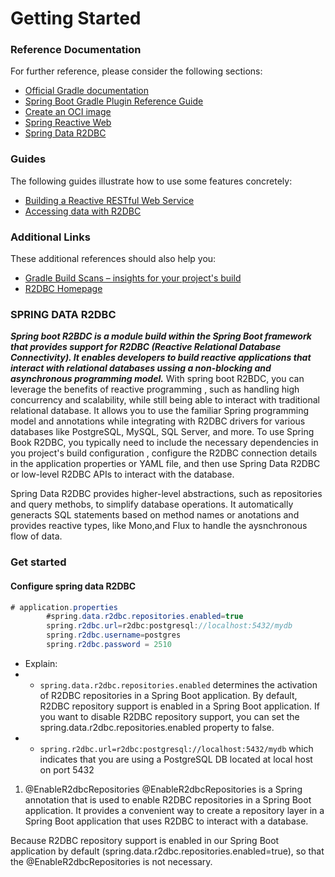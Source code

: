 
# Getting Started

### Reference Documentation
For further reference, please consider the following sections:

* [Official Gradle documentation](https://docs.gradle.org)
* [Spring Boot Gradle Plugin Reference Guide](https://docs.spring.io/spring-boot/docs/3.1.0/gradle-plugin/reference/html/)
* [Create an OCI image](https://docs.spring.io/spring-boot/docs/3.1.0/gradle-plugin/reference/html/#build-image)
* [Spring Reactive Web](https://docs.spring.io/spring-boot/docs/3.1.0/reference/htmlsingle/#web.reactive)
* [Spring Data R2DBC](https://docs.spring.io/spring-boot/docs/3.1.0/reference/htmlsingle/#data.sql.r2dbc)

### Guides
The following guides illustrate how to use some features concretely:

* [Building a Reactive RESTful Web Service](https://spring.io/guides/gs/reactive-rest-service/)
* [Accessing data with R2DBC](https://spring.io/guides/gs/accessing-data-r2dbc/)

### Additional Links
These additional references should also help you:

* [Gradle Build Scans – insights for your project's build](https://scans.gradle.com#gradle)
* [R2DBC Homepage](https://r2dbc.io)

### SPRING DATA R2DBC
***Spring boot R2BDC is a module build within the Spring Boot framework that provides support for R2DBC (Reactive Relational Database Connectivity). It enables developers to build reactive applications that interact with relational databases ussing a non-blocking and asynchronous programming model.***
With spring boot R2BDC, you can leverage the benefits of reactive programming , such as handling high concurrency and scalability, while still being able to interact with traditional relational database. It allows you to use the familiar Spring programming model and annotations while integrating with R2DBC drivers for various databases like PostgreSQL, MySQL, SQL Server, and more.
To use Spring Book R2DBC, you typically need to include the necessary dependencies in you project's build configuration , configure the R2DBC connection details in the application properties or YAML file, and then use Spring Data R2DBC or low-level R2DBC APIs to interact with the database.

Spring Data R2DBC provides higher-level abstractions, such as repositories and query methobs, to simplify database operations. It automatically generacts SQL statements based on method names or anotations and provides reactive types, like Mono,and Flux to handle the aysnchronous flow of data.

### Get started 
#### Configure spring data R2DBC
```java
# application.properties
        #spring.data.r2dbc.repositories.enabled=true
        spring.r2dbc.url=r2dbc:postgresql://localhost:5432/mydb
        spring.r2dbc.username=postgres
        spring.r2dbc.password = 2510
```
- Explain: 
- - `spring.data.r2dbc.repositories.enabled` determines the activation of R2DBC repositories in a Spring Boot application.
  By default, R2DBC repository support is enabled in a Spring Boot application. If you want to disable R2DBC repository support, you can set the spring.data.r2dbc.repositories.enabled property to false.
- - `spring.r2dbc.url=r2dbc:postgresql://localhost:5432/mydb` which indicates that you are using a PostgreSQL DB located at local host on port 5432
1. @EnableR2dbcRepositories
   @EnableR2dbcRepositories is a Spring annotation that is used to enable R2DBC repositories in a Spring Boot application. It provides a convenient way to create a repository layer in a Spring Boot application that uses R2DBC to interact with a database.

Because R2DBC repository support is enabled in our Spring Boot application by default (spring.data.r2dbc.repositories.enabled=true), so that the @EnableR2dbcRepositories is not necessary.


